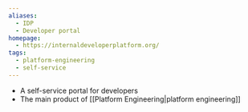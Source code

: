 ```yaml
---
aliases:
  - IDP
  - Developer portal
homepage:
  - https://internaldeveloperplatform.org/
tags:
  - platform-engineering
  - self-service
---
```

- A self-service portal for developers
- The main product of [[Platform Engineering|platform engineering]]
